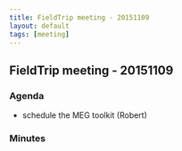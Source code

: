 ```yaml
---
title: FieldTrip meeting - 20151109
layout: default
tags: [meeting]
---
```


## FieldTrip meeting - 20151109

### Agenda

*  schedule the MEG toolkit (Robert)

### Minutes

